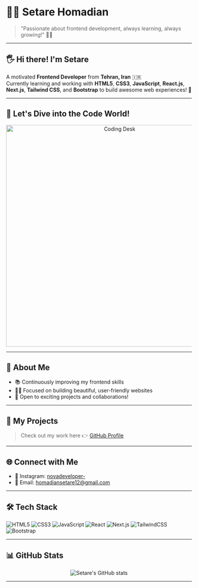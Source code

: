 # 👩‍💻 Setare Homadian

> "Passionate about frontend development, always learning, always growing!" 🌱🚀

---

## 🖐️ Hi there! I'm Setare
A motivated **Frontend Developer** from **Tehran, Iran** 🇮🇷  
Currently learning and working with **HTML5**, **CSS3**, **JavaScript**, **React.js**, **Next.js**, **Tailwind CSS**, and **Bootstrap** to build awesome web experiences! 🚀

---

## 🚀 Let's Dive into the Code World!

<div align="center">
  <img src="https://images.unsplash.com/photo-1518770660439-4636190af475?ixlib=rb-4.0.3&auto=format&fit=crop&w=800&q=60" alt="Coding Desk" width="600"/>
</div>

---

## 📍 About Me
- 📚 Continuously improving my frontend skills
- 👩‍💻 Focused on building beautiful, user-friendly websites
- 🌟 Open to exciting projects and collaborations!

---

## 🚀 My Projects
> Check out my work here 👉 [GitHub Profile](https://github.com/setarehomadian80)

---

## 🌐 Connect with Me
- 📸 Instagram: [novadeveloper-](https://instagram.com/novadeveloper-)
- 📧 Email: [homadiansetare12@gmail.com](mailto:homadiansetare12@gmail.com)

---

## 🛠️ Tech Stack
<p>
  <img src="https://img.shields.io/badge/HTML5-E34F26?style=for-the-badge&logo=html5&logoColor=white" alt="HTML5"/>
  <img src="https://img.shields.io/badge/CSS3-1572B6?style=for-the-badge&logo=css3&logoColor=white" alt="CSS3"/>
  <img src="https://img.shields.io/badge/JavaScript-F7DF1E?style=for-the-badge&logo=javascript&logoColor=black" alt="JavaScript"/>
  <img src="https://img.shields.io/badge/React-20232A?style=for-the-badge&logo=react&logoColor=61DAFB" alt="React"/>
  <img src="https://img.shields.io/badge/Next.js-000000?style=for-the-badge&logo=nextdotjs&logoColor=white" alt="Next.js"/>
  <img src="https://img.shields.io/badge/TailwindCSS-06B6D4?style=for-the-badge&logo=tailwindcss&logoColor=white" alt="TailwindCSS"/>
  <img src="https://img.shields.io/badge/Bootstrap-7952B3?style=for-the-badge&logo=bootstrap&logoColor=white" alt="Bootstrap"/>
</p>

---

## 📊 GitHub Stats
<p align="center">
  <img src="https://github-readme-stats.vercel.app/api?username=setarehomadian80&show_icons=true&theme=radical" alt="Setare's GitHub stats" />
</p>

---

